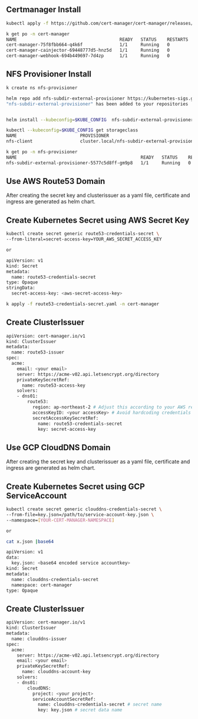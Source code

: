 ## Certmanager Install

```bash
kubectl apply -f https://github.com/cert-manager/cert-manager/releases/download/v1.12.3/cert-manager.yaml

k get po -n cert-manager
NAME                                       READY   STATUS    RESTARTS   AGE
cert-manager-75f8fbb664-q4k6f              1/1     Running   0          33s
cert-manager-cainjector-69448777d5-hnz5d   1/1     Running   0          33s
cert-manager-webhook-694b449697-7d4zp      1/1     Running   0          33s
```

## NFS Provisioner Install
```bash
k create ns nfs-provisioner

helm repo add nfs-subdir-external-provisioner https://kubernetes-sigs.github.io/nfs-subdir-external-provisioner/
"nfs-subdir-external-provisioner" has been added to your repositories


helm install --kubeconfig=$KUBE_CONFIG  nfs-subdir-external-provisioner nfs-subdir-external-provisioner/nfs-subdir-external-provisioner --set nfs.server=<nfs-server-ip> --set nfs.path=<nfs-path> -n nfs-provisioner

kubectl --kubeconfig=$KUBE_CONFIG get storageclass
NAME                        PROVISIONER                                     RECLAIMPOLICY   VOLUMEBINDINGMODE      ALLOWVOLUMEEXPANSION   AGE
nfs-client                  cluster.local/nfs-subdir-external-provisioner   Delete          Immediate              true                   30s

k get po -n nfs-provisioner
NAME                                               READY   STATUS    RESTARTS   AGE
nfs-subdir-external-provisioner-5577c5d8ff-gm9p8   1/1     Running   0          16
```

## Use AWS Route53 Domain
After creating the secret key and clusterissuer as a yaml file, certificate and ingress are generated as helm chart.

## Create Kubernetes Secret using AWS Secret Key

```bash
kubectl create secret generic route53-credentials-secret \
--from-literal=secret-access-key=YOUR_AWS_SECRET_ACCESS_KEY

or

apiVersion: v1
kind: Secret
metadata:
  name: route53-credentials-secret
type: Opaque
stringData:
  secret-access-key: <aws-secret-access-key>

k apply -f route53-credentials-secret.yaml -n cert-manager

```

## Create ClusterIssuer

```bash
apiVersion: cert-manager.io/v1
kind: ClusterIssuer
metadata:
  name: route53-issuer
spec:
  acme:
    email: <your email>
    server: https://acme-v02.api.letsencrypt.org/directory
    privateKeySecretRef:
      name: route53-access-key
    solvers:
    - dns01:
        route53:
          region: ap-northeast-2 # Adjust this according to your AWS region
          accessKeyID: <your accessKey> # Avoid hardcoding credentials if possible
          secretAccessKeySecretRef:
            name: route53-credentials-secret
            key: secret-access-key
```

## Use GCP CloudDNS Domain
After creating the secret key and clusterissuer as a yaml file, certificate and ingress are generated as helm chart.

## Create Kubernetes Secret using GCP ServiceAccount

```bash
kubectl create secret generic clouddns-credentials-secret \
--from-file=key.json=/path/to/service-account-key.json \
--namespace=[YOUR-CERT-MANAGER-NAMESPACE]

or

cat x.json |base64

apiVersion: v1
data:
  key.json: <base64 encoded service accountkey>
kind: Secret
metadata:
  name: clouddns-credentials-secret
  namespace: cert-manager
type: Opaque
```

## Create ClusterIssuer

```bash
apiVersion: cert-manager.io/v1
kind: ClusterIssuer
metadata:
  name: clouddns-issuer
spec:
  acme:
    server: https://acme-v02.api.letsencrypt.org/directory
    email: <your email>
    privateKeySecretRef:
      name: clouddns-account-key
    solvers:
    - dns01:
        cloudDNS:
          project: <your project>
          serviceAccountSecretRef:
            name: clouddns-credentials-secret # secret name
            key: key.json # secret data name
```


